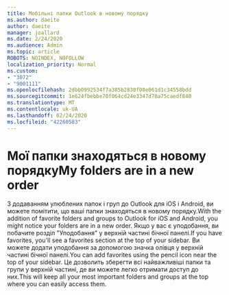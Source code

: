 ```yaml
---
title: Мобільні папки Outlook в новому порядку
ms.author: daeite
author: daeite
manager: joallard
ms.date: 2/24/2020
ms.audience: Admin
ms.topic: article
ROBOTS: NOINDEX, NOFOLLOW
localization_priority: Normal
ms.custom:
- "3072"
- "9001111"
ms.openlocfilehash: 2dbb0992534f7a385b2830f08e061d1c34558bdd
ms.sourcegitcommit: 1e624fbebbe70f064cd24e3347d70a75caedf840
ms.translationtype: MT
ms.contentlocale: uk-UA
ms.lasthandoff: 02/24/2020
ms.locfileid: "42260583"
---
```

# <a name="my-folders-are-in-a-new-order"></a><span data-ttu-id="185fa-102">Мої папки знаходяться в новому порядку</span><span class="sxs-lookup"><span data-stu-id="185fa-102">My folders are in a new order</span></span>

<span data-ttu-id="185fa-103">З додаванням улюблених папок і груп до Outlook для iOS і Android, ви можете помітити, що ваші папки знаходяться в новому порядку.</span><span class="sxs-lookup"><span data-stu-id="185fa-103">With the addition of favorite folders and groups to Outlook for iOS and Android, you might notice your folders are in a new order.</span></span> <span data-ttu-id="185fa-104">Якщо у вас є уподобання, ви побачите розділ "Уподобання" у верхній частині бічної панелі.</span><span class="sxs-lookup"><span data-stu-id="185fa-104">If you have favorites, you'll see a favorites section at the top of your sidebar.</span></span> <span data-ttu-id="185fa-105">Ви можете додати уподобання за допомогою значка олівця у верхній частині бічної панелі.</span><span class="sxs-lookup"><span data-stu-id="185fa-105">You can add favorites using the pencil icon near the top of your sidebar.</span></span> <span data-ttu-id="185fa-106">Це дозволить зберегти всі найважливіші папки та групи у верхній частині, де ви можете легко отримати доступ до них.</span><span class="sxs-lookup"><span data-stu-id="185fa-106">This will keep all your most important folders and groups at the top where you can easily access them.</span></span>